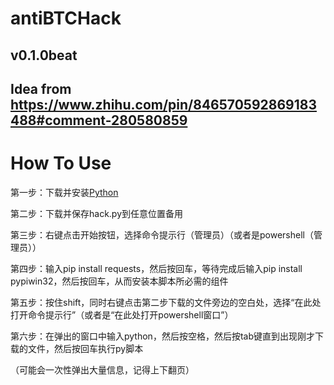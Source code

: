 # antiBTCHack
## v0.1.0beat
## Idea from https://www.zhihu.com/pin/846570592869183488#comment-280580859

# How To Use
第一步：下载并安装[Python](https://www.python.org/downloads/)

第二步：下载并保存hack.py到任意位置备用

第三步：右键点击开始按钮，选择命令提示行（管理员）（或者是powershell（管理员））

第四步：输入pip install requests，然后按回车，等待完成后输入pip install pypiwin32，然后按回车，从而安装本脚本所必需的组件

第五步：按住shift，同时右键点击第二步下载的文件旁边的空白处，选择“在此处打开命令提示行”（或者是“在此处打开powershell窗口”）

第六步：在弹出的窗口中输入python，然后按空格，然后按tab键直到出现刚才下载的文件，然后按回车执行py脚本

（可能会一次性弹出大量信息，记得上下翻页）
